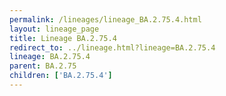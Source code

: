 ```yaml
---
permalink: /lineages/lineage_BA.2.75.4.html
layout: lineage_page
title: Lineage BA.2.75.4
redirect_to: ../lineage.html?lineage=BA.2.75.4
lineage: BA.2.75.4
parent: BA.2.75
children: ['BA.2.75.4']
---
```

